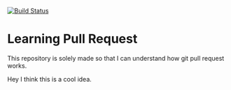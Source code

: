 [![Build Status](https://travis-ci.com/AnikIqbal/LearningPullRequest.svg?branch=master)](https://travis-ci.com/AnikIqbal/LearningPullRequest)

# Learning Pull Request
This repository is solely made so that I can understand how git pull request works.

Hey I think this is a cool idea.
